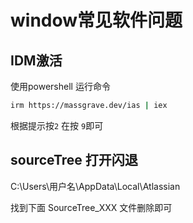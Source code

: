 # window常见软件问题

## IDM激活

使用powershell 运行命令 

``` bash
irm https://massgrave.dev/ias | iex
```

根据提示按`2` 在按 `9`即可


## sourceTree 打开闪退

C:\Users\用户名\AppData\Local\Atlassian

找到下面 SourceTree_XXX 文件删除即可